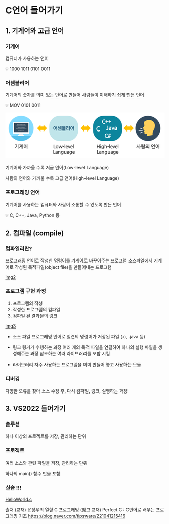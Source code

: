 # C언어 들어가기

## 1. 기계어와 고급 언어

### 기계어

컴퓨터가 사용하는 언어

<aside>
💡 1000 1011 0101 0011

</aside>

### 어셈블리어

기계어의 숫자를 의미 있는 단어로 만들어 사람들이 이해하기 쉽게 만든 언어

<aside>
💡 MOV 0101 0011

</aside>

![img1](../1주차/img/사진1.png)

기계어와 가까울 수록 저급 언어(Low-level Language)

사람의 언어와 가까울 수록 고급 언어(High-level Language)

### 프로그래밍 언어

기계어를 사용하는 컴퓨터와 사람이 소통할 수 있도록 만든 언어

<aside>
💡 C, C++, Java, Python 등

</aside>

## 2. 컴파일 (compile)

### 컴파일러란?

프로그래밍 언어로 작성한 명령어를 기계어로 바꾸어주는 프로그램
소스파일에서 기계어로 작성된 목적파일(object file)을 만들어내는 프로그램

[img2](../1주차/img/사진2.png)


### 프로그램 구현 과정

1. 프로그램의 작성
2. 작성한 프로그램의 컴파일
3. 컴파일 된 결과물의 링크

[img3](../1주차/img/사진3.png)


- 소스 파일
    프로그래밍 언어로 일련의 명령어가 저장된 파일 (.c, .java 등)

- 링크
    링커가 수행하는 과정
    여러 개의 목적 파일을 연결하여 하나의 실행 파일을 생성해주는 과정
    참조하는 여러 라이브러리를 포함 시킴

- 라이브러리
    자주 사용하는 프로그램을 이미 만들어 놓고 사용하는 모듈

### 디버깅

다양한 오류를 찾아 소스 수정 후, 다시 컴파일, 링크, 실행하는 과정

## 3. VS2022 들어가기

### 솔루션

하나 이상의 프로젝트를 저장, 관리하는 단위

### 프로젝트

여러 소스와 관련 파일을 저장, 관리하는 단위

하나의 main() 함수 만을 포함

### 실습 !!!
[HelloWorld.c](HelloWorld.c)


출처
(교재) 윤성우의 열혈 C 프로그래밍
(참고 교재) Perfect C : C언어로 배우는 프로그래밍 기초
https://blog.naver.com/tipsware/221041215416
